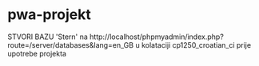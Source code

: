 # pwa-projekt
STVORI BAZU 'Stern' na http://localhost/phpmyadmin/index.php?route=/server/databases&lang=en_GB u kolataciji cp1250_croatian_ci prije upotrebe projekta
